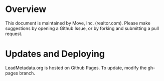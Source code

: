 # Overview

This document is maintained by Move, Inc. (realtor.com). Please make
suggestions by opening a Github Issue, or by forking and submitting a
pull request.

# Updates and Deploying

LeadMetadata.org is hosted on Github Pages. To update, modify the gh-pages branch.
